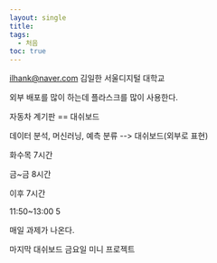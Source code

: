 ```yaml
---
layout: single
title: 
tags:
  - 처음
toc: true
---
```



ilhank@naver.com
김일한
서울디지털 대학교

외부 배포를 많이 하는데 플라스크를 많이 사용한다.

자동차 계기판 == 대쉬보드

데이터 분석, 머신러닝, 예측 분류 --> 대쉬보드(외부로 표현)

화수목 7시간

금~금 8시간

이후 7시간

11:50~13:00
5

매일 과제가 나온다.

마지막 대쉬보드 금요일 미니 프로젝트
